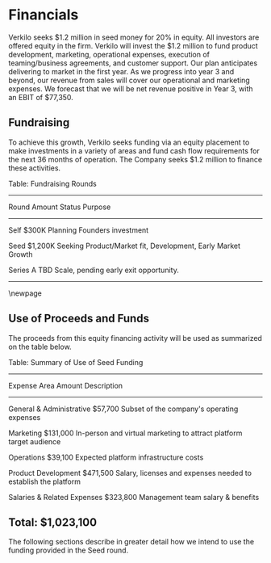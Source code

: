 # Financials

Verkilo seeks $1.2 million in seed money for 20% in equity. All
investors are offered equity in the firm. Verkilo will invest the $1.2 million to fund product development, marketing, operational expenses,
execution of teaming/business agreements, and customer support. Our plan
anticipates delivering to market in the first year. As we progress into
year 3 and beyond, our revenue from sales will cover our operational and
marketing expenses. We forecast that we will be net revenue positive in
Year 3, with an EBIT of $77,350.

## Fundraising

To achieve this growth, Verkilo seeks funding via an equity placement to make investments in a variety of areas and fund cash flow requirements for the next 36 months of operation. The Company seeks $1.2 million to finance these activities.

Table: Fundraising Rounds

--------------------------------------------------------------------------------------
Round           Amount  Status   Purpose
------------ --------- --------- ------------------------------------------------------
Self             $300K Planning  Founders investment

Seed           $1,200K Seeking   Product/Market fit, Development, Early Market Growth

Series A           TBD           Scale, pending early exit opportunity.

--------------------------------------------------------------------------------------

\newpage
## Use of Proceeds and Funds

The proceeds from this equity financing activity will be used as summarized on the table below.

Table: Summary of Use of Seed Funding

------------------------------------------------------------------------------------------
Expense Area                      Amount Description
--------------------------- ------------ -------------------------------------------------
General & Administrative         $57,700 Subset of the company's operating expenses

Marketing                       $131,000 In-person and virtual marketing to attract
                                         platform target audience

Operations                       $39,100 Expected platform infrastructure costs

Product Development             $471,500 Salary, licenses and expenses needed to establish
                                         the platform

Salaries & Related Expenses     $323,800 Management team salary & benefits

Total:                        $1,023,100
------------------------------------------------------------------------------------------



The following sections describe in greater detail how we intend to use the funding provided in the Seed round.
